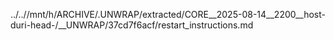 ../..//mnt/h/ARCHIVE/.UNWRAP/extracted/CORE__2025-08-14__2200__host-duri-head-/__UNWRAP/37cd7f6acf/restart_instructions.md